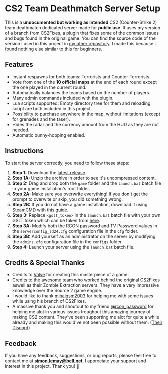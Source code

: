 # CS2 Team Deathmatch Server Setup

This is a **undocumented but working as intended** CS2 (Counter-Strike 2) team deathmatch dedicated server made for **public use**. It uses my version of a branch from CS2Fixes, a plugin that fixes some of the common issues and bugs found in the original game. You can find the source code of the version i used in this project in [my other repository](https://github.com/LifeDreamer24/CS2Fixes). I made this because i found nothing else similar to this for beginners.

## Features

- Instant respawns for both teams: Terrorists and Counter-Terrorists.
- Vote from one of the **10 official maps** at the end of each round except the one played in the current round.
- Automatically balances the teams based on the number of players.
- Many admin commands included with the plugin.
- Lua scripts supported: Empty directory tree for them and reloading script are both included in this project.
- Possibility to purchase anywhere in the map, without limitations (except for grenades and the taser).
- Hides the radar and the currency amount from the HUD as they are not needed.
- Automatic bunny-hopping enabled.

## Instructions

To start the server correctly, you need to follow these steps:

1. **Step 1:** Download the [latest release](https://github.com/LifeDreamer24/cs2-ds/releases/latest).
2. **Step 1A:** Unzip the archive in order to see it's uncompressed content.
3. **Step 2:** Drag and drop both the `game` folder and the `launch.bat` batch file in your game installation's root folder.
4. **Step 2A:** Make sure you overwrite everything! If you don't get the prompt to overwite or skip, you did something wrong.
5. **Step 2B:** If you do not have a game installation, download it using SteamCMD with [this guide](https://developer.valvesoftware.com/wiki/Counter-Strike_2/Dedicated_Servers).
6. **Step 3:** Replace `<gslt_token>` in the `launch.bat` batch file with your own GSLT token which can be taken from [here](https://steamcommunity.com/dev/managegameservers).
7. **Step 3A:** Modify both the RCON password and TV Password values in the `serverconfig_ld24.cfg` configuration file in the `cfg` folder.
8. **Step 3B:** Add yourself as an administrator on the server by modifying the `admins.cfg` configuration file in the `configs` folder.
9. **Step 4:** Launch your server using the `launch.bat` batch file.

## Credits & Special Thanks

- Credits to [Valve](https://github.com/ValveSoftware) for creating this masterpiece of a game.
- Credits to the awesome team who worked behind the original CS2Fixes aswell as their Zombie Extraction servers. They have a very impressive knowledge over the Source 2 game engine.
- I would like to thank [mihaigsm2003](https://github.com/mihaigsm2003) for helping me with some issues while using his branch of CS2Fixes.
- A massive thank you and shoutout to my friend [@rcon_password](https://github.com/rcon420) for helping me alot in various issues troughout this amazing journey of making CS2 content. They've been supporting me alot for quite a while already and making this would've not been possible without them. ([Their Discord](https://discord.gg/chill-lv-cs-go-cs2-538820484913954847))

## Feedback

If you have any feedback, suggestions, or bug reports, please feel free to contact me at **simon.lemay@bell.net**. I appreciate your support and interest in this project. Thank you! 🙏
